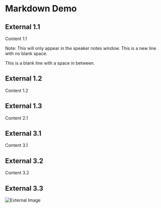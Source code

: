 # Markdown Demo



## External 1.1

Content 1.1

Note: 
This will only appear in the speaker notes window.
This is a new line with no blank space.

This is a blank line with a space in between.


## External 1.2

Content 1.2


## External 1.3

Content 2.1



## External 3.1

Content 3.1


## External 3.2

Content 3.2


## External 3.3

![External Image](https://s3.amazonaws.com/static.slid.es/logo/v2/slides-symbol-512x512.png)
